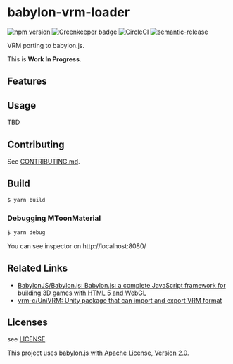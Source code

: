 # babylon-vrm-loader

[![npm version](https://badge.fury.io/js/babylon-vrm-loader.svg)](https://badge.fury.io/js/babylon-vrm-loader) [![Greenkeeper badge](https://badges.greenkeeper.io/virtual-cast/babylon-vrm-loader.svg)](https://greenkeeper.io/) [![CircleCI](https://circleci.com/gh/virtual-cast/babylon-vrm-loader.svg?style=svg)](https://circleci.com/gh/virtual-cast/babylon-vrm-loader) [![semantic-release](https://img.shields.io/badge/%20%20%F0%9F%93%A6%F0%9F%9A%80-semantic--release-e10079.svg)](https://github.com/semantic-release/semantic-release)

VRM porting to babylon.js.

This is **Work In Progress**.

## Features

## Usage

TBD

## Contributing

See [CONTRIBUTING.md](./CONTRIBUTING.md).

## Build

```s
$ yarn build
```

### Debugging MToonMaterial

```s
$ yarn debug
```

You can see inspector on http://localhost:8080/

## Related Links

- [BabylonJS/Babylon.js: Babylon.js: a complete JavaScript framework for building 3D games with HTML 5 and WebGL](https://github.com/BabylonJS/Babylon.js)
- [vrm-c/UniVRM: Unity package that can import and export VRM format](https://github.com/vrm-c/UniVRM)

## Licenses

see [LICENSE](./LICENSE).

This project uses [babylon.js with Apache License, Version 2.0](https://github.com/BabylonJS/Babylon.js/blob/master/license.md).
